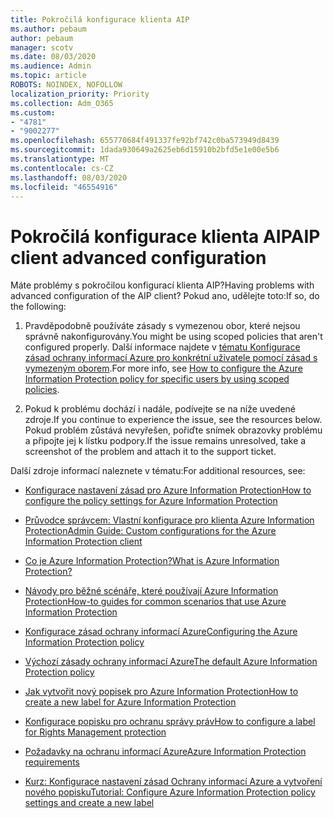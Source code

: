 ```yaml
---
title: Pokročilá konfigurace klienta AIP
ms.author: pebaum
author: pebaum
manager: scotv
ms.date: 08/03/2020
ms.audience: Admin
ms.topic: article
ROBOTS: NOINDEX, NOFOLLOW
localization_priority: Priority
ms.collection: Adm_O365
ms.custom:
- "4781"
- "9002277"
ms.openlocfilehash: 655770684f491337fe92bf742c0ba573949d8439
ms.sourcegitcommit: 1dada930649a2625eb6d15910b2bfd5e1e00e5b6
ms.translationtype: MT
ms.contentlocale: cs-CZ
ms.lasthandoff: 08/03/2020
ms.locfileid: "46554916"
---
```

# <a name="aip-client-advanced-configuration"></a><span data-ttu-id="ce81c-102">Pokročilá konfigurace klienta AIP</span><span class="sxs-lookup"><span data-stu-id="ce81c-102">AIP client advanced configuration</span></span>

<span data-ttu-id="ce81c-103">Máte problémy s pokročilou konfigurací klienta AIP?</span><span class="sxs-lookup"><span data-stu-id="ce81c-103">Having problems with advanced configuration of the AIP client?</span></span> <span data-ttu-id="ce81c-104">Pokud ano, udělejte toto:</span><span class="sxs-lookup"><span data-stu-id="ce81c-104">If so, do the following:</span></span>

1. <span data-ttu-id="ce81c-105">Pravděpodobně používáte zásady s vymezenou obor, které nejsou správně nakonfigurovány.</span><span class="sxs-lookup"><span data-stu-id="ce81c-105">You might be using scoped policies that aren't configured properly.</span></span> <span data-ttu-id="ce81c-106">Další informace najdete v [tématu Konfigurace zásad ochrany informací Azure pro konkrétní uživatele pomocí zásad s vymezeným oborem](https://docs.microsoft.com/azure/information-protection/configure-policy-scope).</span><span class="sxs-lookup"><span data-stu-id="ce81c-106">For more info, see [How to configure the Azure Information Protection policy for specific users by using scoped policies](https://docs.microsoft.com/azure/information-protection/configure-policy-scope).</span></span>

2. <span data-ttu-id="ce81c-107">Pokud k problému dochází i nadále, podívejte se na níže uvedené zdroje.</span><span class="sxs-lookup"><span data-stu-id="ce81c-107">If you continue to experience the issue, see the resources below.</span></span> <span data-ttu-id="ce81c-108">Pokud problém zůstává nevyřešen, pořiďte snímek obrazovky problému a připojte jej k lístku podpory.</span><span class="sxs-lookup"><span data-stu-id="ce81c-108">If the issue remains unresolved,  take a screenshot of the problem and attach it to the support ticket.</span></span>

<span data-ttu-id="ce81c-109">Další zdroje informací naleznete v tématu:</span><span class="sxs-lookup"><span data-stu-id="ce81c-109">For additional resources, see:</span></span>

- [<span data-ttu-id="ce81c-110">Konfigurace nastavení zásad pro Azure Information Protection</span><span class="sxs-lookup"><span data-stu-id="ce81c-110">How to configure the policy settings for Azure Information Protection</span></span>](https://docs.microsoft.com/azure/information-protection/configure-policy-settings)  
    
- [<span data-ttu-id="ce81c-111">Průvodce správcem: Vlastní konfigurace pro klienta Azure Information Protection</span><span class="sxs-lookup"><span data-stu-id="ce81c-111">Admin Guide: Custom configurations for the Azure Information Protection client</span></span>](https://docs.microsoft.com/azure/information-protection/rms-client/client-admin-guide-customizations)  
    
- [<span data-ttu-id="ce81c-112">Co je Azure Information Protection?</span><span class="sxs-lookup"><span data-stu-id="ce81c-112">What is Azure Information Protection?</span></span>](https://docs.microsoft.com/azure/information-protection/what-is-information-protection)  
    
- [<span data-ttu-id="ce81c-113">Návody pro běžné scénáře, které používají Azure Information Protection</span><span class="sxs-lookup"><span data-stu-id="ce81c-113">How-to guides for common scenarios that use Azure Information Protection</span></span>](https://docs.microsoft.com/azure/information-protection/how-to-guides)  
    
- [<span data-ttu-id="ce81c-114">Konfigurace zásad ochrany informací Azure</span><span class="sxs-lookup"><span data-stu-id="ce81c-114">Configuring the Azure Information Protection policy</span></span>](https://docs.microsoft.com/azure/information-protection/deploy-use/configure-policy)  
    
- [<span data-ttu-id="ce81c-115">Výchozí zásady ochrany informací Azure</span><span class="sxs-lookup"><span data-stu-id="ce81c-115">The default Azure Information Protection policy</span></span>](https://docs.microsoft.com/azure/information-protection/deploy-use/configure-policy-default)  
    
- [<span data-ttu-id="ce81c-116">Jak vytvořit nový popisek pro Azure Information Protection</span><span class="sxs-lookup"><span data-stu-id="ce81c-116">How to create a new label for Azure Information Protection</span></span>](https://docs.microsoft.com/azure/information-protection/deploy-use/configure-policy-new-label)  
    
- [<span data-ttu-id="ce81c-117">Konfigurace popisku pro ochranu správy práv</span><span class="sxs-lookup"><span data-stu-id="ce81c-117">How to configure a label for Rights Management protection</span></span>](https://docs.microsoft.com/azure/information-protection/deploy-use/configure-policy-protection)  
    
- [<span data-ttu-id="ce81c-118">Požadavky na ochranu informací Azure</span><span class="sxs-lookup"><span data-stu-id="ce81c-118">Azure Information Protection requirements</span></span>](https://docs.microsoft.com/azure/information-protection/get-started/requirements)

- [<span data-ttu-id="ce81c-119">Kurz: Konfigurace nastavení zásad Ochrany informací Azure a vytvoření nového popisku</span><span class="sxs-lookup"><span data-stu-id="ce81c-119">Tutorial: Configure Azure Information Protection policy settings and create a new label</span></span>](https://docs.microsoft.com/azure/information-protection/get-started/infoprotect-quick-start-tutorial)